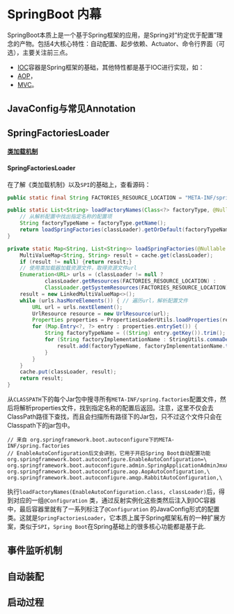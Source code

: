 # SpringBoot 内幕

SpringBoot本质上是一个基于Spring框架的应用，是Spring对“约定优于配置”理念的产物。包括4大核心特性：自动配置、起步依赖、Actuator、命令行界面（可选），主要关注前三点。

+ [IOC](Spring_IoC.md)容器是Spring框架的基础，其他特性都是基于IOC进行实现，如：
+ [AOP](Spring_AOP.md)，
+ [MVC](Spring_MVC.md)。



## JavaConfig与常见Annotation



## SpringFactoriesLoader

#### [类加载机制](JVM_classLoader.md)

#### SpringFactoriesLoader

在了解《类加载机制》以及`SPI`的基础上，查看源码：

```Java
public static final String FACTORIES_RESOURCE_LOCATION = "META-INF/spring.factories";

public static List<String> loadFactoryNames(Class<?> factoryType, @Nullable ClassLoader classLoader) {
    // 从解析配置中找出指定名称的配置项
    String factoryTypeName = factoryType.getName();
    return loadSpringFactories(classLoader).getOrDefault(factoryTypeName, Collections.emptyList());
}

private static Map<String, List<String>> loadSpringFactories(@Nullable ClassLoader classLoader) {
    MultiValueMap<String, String> result = cache.get(classLoader);
    if (result != null) {return result;}
    // 使用类加载器加载资源文件，取得资源文件url
    Enumeration<URL> urls = (classLoader != null ?
            classLoader.getResources(FACTORIES_RESOURCE_LOCATION) :
            ClassLoader.getSystemResources(FACTORIES_RESOURCE_LOCATION));
    result = new LinkedMultiValueMap<>();
    while (urls.hasMoreElements()) { // 遍历url，解析配置文件
        URL url = urls.nextElement();
        UrlResource resource = new UrlResource(url);
        Properties properties = PropertiesLoaderUtils.loadProperties(resource);
        for (Map.Entry<?, ?> entry : properties.entrySet()) {
            String factoryTypeName = ((String) entry.getKey()).trim();
            for (String factoryImplementationName : StringUtils.commaDelimitedListToStringArray((String) entry.getValue())) {
                result.add(factoryTypeName, factoryImplementationName.trim());
            }
        }
    }
    cache.put(classLoader, result);
    return result;
}
```

从`CLASSPATH`下的每个Jar包中搜寻所有`META-INF/spring.factories`配置文件，然后将解析properties文件，找到指定名称的配置后返回。注意，这里不仅会去ClassPath路径下查找，而且会扫描所有路径下的Jar包，只不过这个文件只会在Classpath下的jar包中。

```properties
// 来自 org.springframework.boot.autoconfigure下的META-INF/spring.factories
// EnableAutoConfiguration后文会讲到，它用于开启Spring Boot自动配置功能
org.springframework.boot.autoconfigure.EnableAutoConfiguration=\
org.springframework.boot.autoconfigure.admin.SpringApplicationAdminJmxAutoConfiguration,\
org.springframework.boot.autoconfigure.aop.AopAutoConfiguration,\
org.springframework.boot.autoconfigure.amqp.RabbitAutoConfiguration,\
```

执行`loadFactoryNames(EnableAutoConfiguration.class, classLoader)`后，得到对应的一组`@Configuration` 类，通过反射实例化这些类然后注入到IOC容器中，最后容器里就有了一系列标注了`@Configuration` 的JavaConfig形式的配置类。这就是`SpringFactoriesLoader`，它本质上属于Spring框架私有的一种扩展方案，类似于`SPI`，`Spring Boot`在Spring基础上的很多核心功能都是基于此.

## 事件监听机制



## 自动装配



## 启动过程

